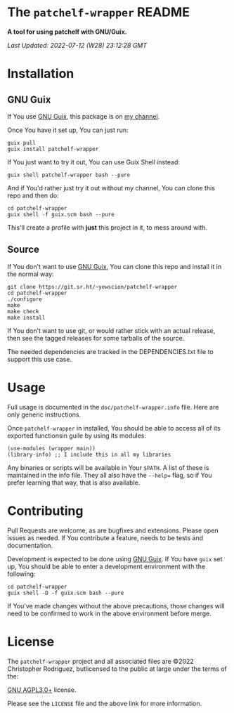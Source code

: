 

# The `patchelf-wrapper` README

**A tool for using patchelf with GNU/Guix.**

*Last Updated: 2022-07-12 (W28) 23:12:28 GMT*


# Installation


## GNU Guix

If You use [GNU Guix](https://guix.gnu.org/), this package 
is on [my channel](https://sr.ht/~yewscion/yewscion-guix-channel/). 

Once You have it set up, You can just run:

    guix pull
    guix install patchelf-wrapper

If You just want to try it out, You can use Guix Shell instead:

    guix shell patchelf-wrapper bash --pure

And if You'd rather just try it out without my channel, You can clone this
repo and then do:

    cd patchelf-wrapper
    guix shell -f guix.scm bash --pure

This'll create a profile with **just** this project in it, to mess around with.


## Source

If You don't want to use [GNU Guix](https://guix.gnu.org/),
You can clone this repo and install it in the normal way:

    git clone https://git.sr.ht/~yewscion/patchelf-wrapper
    cd patchelf-wrapper
    ./configure
    make
    make check
    make install

If You don't want to use git, or would rather stick with an
actual release, then see the tagged releases for some tarballs
of the source.

The needed dependencies are tracked in the DEPENDENCIES.txt file
to support this use case.


# Usage

Full usage is documented in the `doc/patchelf-wrapper.info` file. Here are
only generic instructions.

Once `patchelf-wrapper` in installed, You should be able to access all of
its exported functionsin guile by using its modules:

    (use-modules (wrapper main))
    (library-info) ;; I include this in all my libraries

Any binaries or scripts will be available in Your `$PATH`. A list of these
is maintained in the info file. They all also have the `--help=` flag, so
if You prefer learning that way, that is also available.


# Contributing

Pull Requests are welcome, as are bugfixes and extensions. Please open
issues as needed. If You contribute a feature, needs to be tests and
documentation.

Development is expected to be done using [GNU Guix](https://guix.gnu.org/).
If You have `guix` set up, You should be able to enter a development
environment with the following:

    cd patchelf-wrapper
    guix shell -D -f guix.scm bash --pure

If You've made changes without the above precautions, those changes will
need to be confirmed to work in the above environment before merge.


# License

The `patchelf-wrapper` project and all associated files are ©2022 Christopher
Rodriguez, butlicensed to the public at large under the terms of the:

[GNU AGPL3.0+](https://www.gnu.org/licenses/agpl-3.0.html) license.

Please see the `LICENSE` file and the above link for more information.


